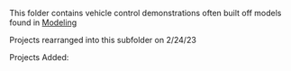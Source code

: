 This folder contains vehicle control demonstrations
often built off models found in [Modeling]([https://github.com/<username>/<repository>/tree/<branch>/<subfolder>](https://github.com/BrianLesko/VehicleSystems/tree/main/Modeling))

Projects rearranged into this subfolder on 2/24/23

Projects Added: 
